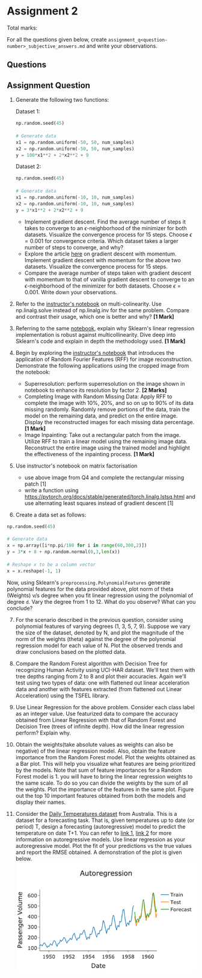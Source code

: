 # Assignment 2

Total marks: 

For all the questions given below, create `assignment_q<question-number>_subjective_answers.md` and write your observations.

## Questions
## Assignment Question

1. Generate the following two functions:

    Dataset 1:
    ```python
    np.random.seed(45) 
        
    # Generate data
    x1 = np.random.uniform(-50, 50, num_samples)
    x2 = np.random.uniform(-50, 50, num_samples)
    y = 100*x1**2 + 2*x2**2 + 9
    ```
    
    Dataset 2: 
    ```python
    np.random.seed(45) 
        
    # Generate data
    x1 = np.random.uniform(-10, 10, num_samples)
    x2 = np.random.uniform(-10, 10, num_samples)
    y = 3*x1**2 + 2*x2**2 + 9
    ```

    - Implement gradient descent. Find the average number of steps it takes to converge to an $\epsilon$-neighborhood of the minimizer for both datasets. Visualize the convergence process for 15 steps. Choose $\epsilon = 0.001$ for convergence criteria. Which dataset takes a larger number of steps to converge, and why?
   - Explore the article [here](https://machinelearningmastery.com/gradient-descent-with-momentum-from-scratch/#:~:text=Momentum%20is%20an%20extension%20to,spots%20of%20the%20search%20space.) on gradient descent with momentum. Implement gradient descent with momentum for the above two datasets. Visualize the convergence process for 15 steps.
   - Compare the average number of steps taken with gradient descent with momentum to that of vanilla gradient descent to converge to an $\epsilon$-neighborhood of the minimizer for both datasets. Choose $\epsilon = 0.001$. Write down your observations. 
     
2. Refer to the [instructor's notebook](https://nipunbatra.github.io/ml-teaching/notebooks/dummy-variables-multi-colinearity.html) on multi-colinearity. Use np.linalg.solve instead of np.linalg.inv for the same problem. Compare and contrast their usage, which one is better and why? **[1 Mark]**

3. Referring to the same [notebook](https://nipunbatra.github.io/ml-teaching/notebooks/dummy-variables-multi-colinearity.html), explain why Sklearn's linear regression implementation is robust against multicollinearity. Dive deep into Sklearn's code and explain in depth the methodology used. **[1 Mark]**
   
4. Begin by exploring the [instructor's notebook](https://github.com/nipunbatra/ml-teaching/blob/master/notebooks/siren.ipynb) that introduces the application of Random Fourier Features (RFF) for image reconstruction. Demonstrate the following applications using the cropped image from the notebook:
    - Superresolution: perform superresolution on the image shown in notebook to enhance its resolution by factor 2. **[2 Marks]**
    - Completing Image with Random Missing Data: Apply RFF to complete the image with 10%, 20%, and so on up to 90% of its data missing randomly. Randomly remove portions of the data, train the model on the remaining data, and predict on the entire image. Display the reconstructed images for each missing data percentage. **[1 Mark]**
    - Image Inpainting: Take out a rectangular patch from the image. Utilize RFF to train a linear model using the remaining image data. Reconstruct the entire image using the trained model and highlight the effectiveness of the inpainting process. **[1 Mark]**
5. Use instructor's notebook on matrix factorisation
    - use above image from Q4 and complete the rectangular missing patch [1]
    - write a function using https://pytorch.org/docs/stable/generated/torch.linalg.lstsq.html and use alternating least squares instead of gradient descent [1]

6. Create a data set as follows:

```py
np.random.seed(45) 

# Generate data
x = np.array([i*np.pi/180 for i in range(60,300,2)])
y = 3*x + 8 + np.random.normal(0,3,len(x))

# Reshape x to be a column vector
x = x.reshape(-1, 1)

```
Now, using Sklearn's `preprocessing.PolynomialFeatures` generate polynomial features for the data provided above, plot norm of theta (Weights) v/s degree when you fit linear regression using the polynomial of degree `d`. Vary the degree from 1 to 12. What do you observe? What can you conclude? 

7. For the scenario described in the previous question, consider using polynomial features of varying degrees (1, 3, 5, 7, 9). Suppose we vary the size of the dataset, denoted by N, and plot the magnitude of the norm of the weights (theta) against the degree of the polynomial regression model for each value of N. Plot the observed trends and draw conclusions based on the plotted data.

8. Compare the Random Forest algorithm with Decision Tree for recognizing Human Activity using UCI-HAR dataset. We'll test them with tree depths ranging from 2 to 8 and plot their accuracies. Again we'll test using two types of data: one with flattened out linear acceleration data and another with features extracted (from flattened out Linear Acceleration) using the TSFEL library.

9. Use Linear Regression for the above problem. Consider each class label as an integer value. Use featurized data to compare the accuracy obtained from Linear Regression with that of Random Forest and Decision Tree (trees of infinite depth). How did the linear regression perform? Explain why.

10. Obtain the weights(take absolute values as weights can also be negative) of the linear regression model. Also, obtain the feature importance from the Random Forest model. Plot the weights obtained as a Bar plot. This will help you visualize what features are being prioritized by the models. Note that sum of feature importances for a Random Forest model is 1. you will have to bring the linear regression weights to the same scale. To do so you can divide the weights by the sum of all the weights. Plot the importance of the features in the same plot. Figure out the top 10 important features obtained from both the models and display their names.

11. Consider the [Daily Temperatures dataset](https://raw.githubusercontent.com/jbrownlee/Datasets/master/daily-min-temperatures.csv) from Australia. This is a dataset for a forecasting task. That is, given temperatures up to date (or period) T, design a forecasting (autoregressive) model to predict the temperature on date T+1. You can refer to [link 1](https://www.turing.com/kb/guide-to-autoregressive-models), [link 2](https://otexts.com/fpp2/AR.html) for more information on autoregressive models. Use linear regression as your autoregressive model. Plot the fit of your predictions vs the true values and report the RMSE obtained. A demonstration of the plot is given below. ![imgsrc](./Autoregressive_Demo.png)

